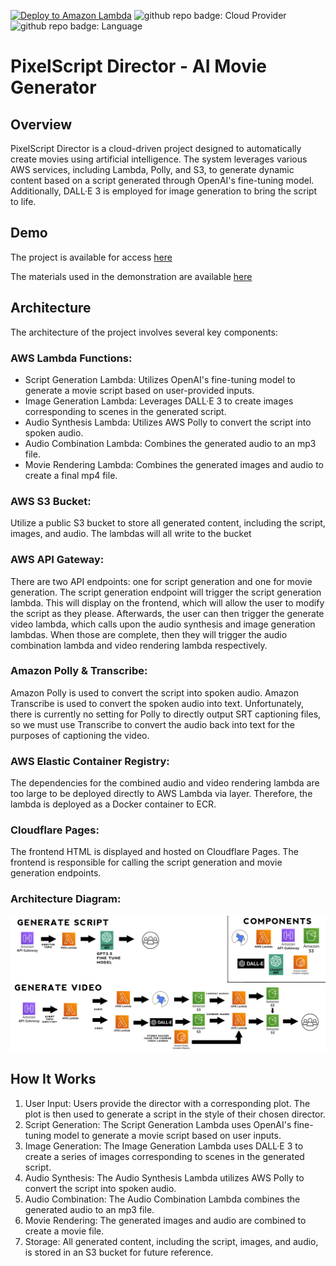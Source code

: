 [![Deploy to Amazon Lambda](https://github.com/daminals/PixelScript-Director/actions/workflows/aws.yml/badge.svg)](https://github.com/daminals/PixelScript-Director/actions/workflows/aws.yml) ![github repo badge: Cloud Provider](https://img.shields.io/badge/Cloud%20Provider-AWS-181717?color=orange) ![github repo badge: Language](https://img.shields.io/badge/Language-Python-181717?color=blue)
# PixelScript Director - AI Movie Generator

## Overview

PixelScript Director is a cloud-driven project designed to automatically create movies using artificial intelligence. The system leverages various AWS services, including Lambda, Polly, and S3, to generate dynamic content based on a script generated through OpenAI's fine-tuning model. Additionally, DALL·E 3 is employed for image generation to bring the script to life.

## Demo

The project is available for access [here](https://pixelscript.pages.dev/)

The materials used in the demonstration are available [here](https://drive.google.com/drive/folders/1QrklSuCbuILiERnr61DIrsoIyLKlNsua?usp=share_link)

## Architecture

The architecture of the project involves several key components:

### AWS Lambda Functions:
- Script Generation Lambda: Utilizes OpenAI's fine-tuning model to generate a movie script based on user-provided inputs.
- Image Generation Lambda: Leverages DALL·E 3 to create images corresponding to scenes in the generated script.
- Audio Synthesis Lambda: Utilizes AWS Polly to convert the script into spoken audio.
- Audio Combination Lambda: Combines the generated audio to an mp3 file.
- Movie Rendering Lambda: Combines the generated images and audio to create a final mp4 file.

### AWS S3 Bucket:
Utilize a public S3 bucket to store all generated content, including the script, images, and audio. The lambdas will all write to the bucket

### AWS API Gateway:
There are two API endpoints: one for script generation and one for movie generation. The script generation endpoint will trigger the script generation lambda. This will display on the frontend, which will allow the user to modify the script as they please. Afterwards, the user can then trigger the generate video lambda, which calls upon the audio synthesis and image generation lambdas. When those are complete, then they will trigger the audio combination lambda and video rendering lambda respectively.

### Amazon Polly & Transcribe:
Amazon Polly is used to convert the script into spoken audio. Amazon Transcribe is used to convert the spoken audio into text. Unfortunately, there is currently no setting for Polly to directly output SRT captioning files, so we must use Transcribe to convert the audio back into text for the purposes of captioning the video.

### AWS Elastic Container Registry:
The dependencies for the combined audio and video rendering lambda are too large to be deployed directly to AWS Lambda via layer. Therefore, the lambda is deployed as a Docker container to ECR.

### Cloudflare Pages:
The frontend HTML is displayed and hosted on Cloudflare Pages. The frontend is responsible for calling the script generation and movie generation endpoints.

### Architecture Diagram:
![Architecture Diagram](https://github.com/daminals/PixelScript-Director/blob/master/frontend/architecture_diagram.png?raw=true)


## How It Works

1. User Input: Users provide the director with a corresponding plot. The plot is then used to generate a script in the style of their chosen director.
2. Script Generation:
The Script Generation Lambda uses OpenAI's fine-tuning model to generate a movie script based on user inputs.
3. Image Generation:
The Image Generation Lambda uses DALL·E 3 to create a series of images corresponding to scenes in the generated script.
4. Audio Synthesis:
The Audio Synthesis Lambda utilizes AWS Polly to convert the script into spoken audio.
5.  Audio Combination:
The Audio Combination Lambda combines the generated audio to an mp3 file.
6. Movie Rendering:
The generated images and audio are combined to create a movie file.
7. Storage:
All generated content, including the script, images, and audio, is stored in an S3 bucket for future reference.